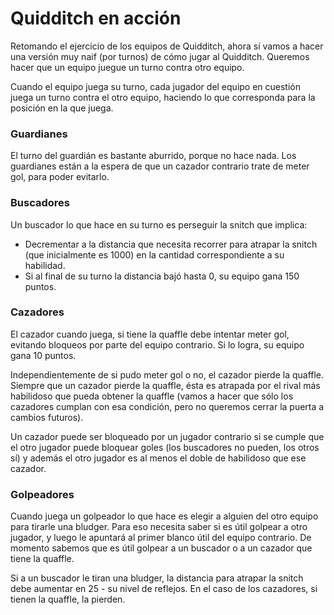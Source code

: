 # Quidditch en acción

Retomando el ejercicio de los equipos de Quidditch, ahora sí vamos a hacer una versión muy naif (por turnos) de cómo jugar al Quidditch. Queremos hacer que un equipo juegue un turno contra otro equipo.

Cuando el equipo juega su turno, cada jugador del equipo en cuestión juega un turno contra el otro equipo, haciendo lo que corresponda para la posición en la que juega.

### Guardianes

El turno del guardián es bastante aburrido, porque no hace nada. Los guardianes están a la espera de que un cazador contrario trate de meter gol, para poder evitarlo.

### Buscadores

Un buscador lo que hace en su turno es perseguir la snitch que implica:
 - Decrementar a la distancia que necesita recorrer para atrapar la snitch (que inicialmente es 1000) en la cantidad correspondiente a su habilidad.
 - Si al final de su turno la distancia bajó hasta 0, su equipo gana 150 puntos.

### Cazadores

El cazador cuando juega, si tiene la quaffle debe intentar meter gol, evitando bloqueos por parte del equipo contrario. Si lo logra, su equipo gana 10 puntos.

Independientemente de si pudo meter gol o no, el cazador pierde la quaffle. Siempre que un cazador pierde la quaffle, ésta es atrapada por el rival más habilidoso que pueda obtener la quaffle (vamos a hacer que sólo los cazadores cumplan con esa condición, pero no queremos cerrar la puerta a cambios futuros).

Un cazador puede ser bloqueado por un jugador contrario si se cumple que el otro jugador puede bloquear goles (los buscadores no pueden, los otros sí) y además el otro jugador es al menos el doble de habilidoso que ese cazador.

### Golpeadores

Cuando juega un golpeador lo que hace es elegir a alguien del otro equipo para tirarle una bludger. Para eso necesita saber si es útil golpear a otro jugador, y luego le apuntará al primer blanco útil del equipo contrario. De momento sabemos que es útil golpear a un buscador o a un cazador que tiene la quaffle.

Si a un buscador le tiran una bludger, la distancia para atrapar la snitch debe aumentar en 25 - su nivel de reflejos. En el caso de los cazadores, si tienen la quaffle, la pierden.